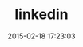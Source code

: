 ---
layout: post
title:  "linkedin"
repo:   "hexgnu/linkedin"
date:   2015-02-18 17:23:03
gemurl: http://github.com/hexgnu/linkedin
---